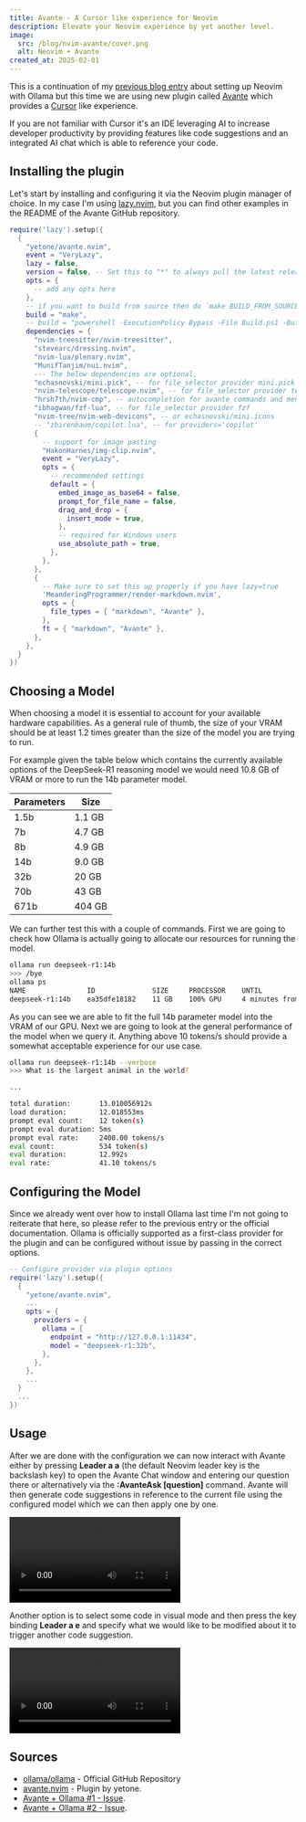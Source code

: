 ```yaml
---
title: Avante - A Cursor like experience for Neovim
description: Elevate your Neovim experience by yet another level.
image:
  src: /blog/nvim-avante/cover.png
  alt: Neovim + Avante
created_at: 2025-02-01
---
```


This is a continuation of my [previous blog entry](/blog/nvim-ollama) about setting up Neovim with Ollama but this time we are using new plugin called [Avante](https://github.com/yetone/avante.nvim) which provides a [Cursor](https://www.cursor.com/) like experience.

If you are not familiar with Cursor it's an IDE leveraging AI to increase developer productivity by providing features like code suggestions and an integrated AI chat which is able to reference your code.

## Installing the plugin

Let's start by installing and configuring it via the Neovim plugin manager of choice. In my case I'm using [lazy.nvim](https://github.com/folke/lazy.nvim), but you can find other examples in the README of the Avante GitHub repository.

```lua
require('lazy').setup({
  {
    "yetone/avante.nvim",
    event = "VeryLazy",
    lazy = false,
    version = false, -- Set this to "*" to always pull the latest release version, or set it to false to update to the latest code changes.
    opts = {
      -- add any opts here
    },
    -- if you want to build from source then do `make BUILD_FROM_SOURCE=true`
    build = "make",
    -- build = "powershell -ExecutionPolicy Bypass -File Build.ps1 -BuildFromSource false" -- for windows
    dependencies = {
      "nvim-treesitter/nvim-treesitter",
      "stevearc/dressing.nvim",
      "nvim-lua/plenary.nvim",
      "MunifTanjim/nui.nvim",
      --- The below dependencies are optional,
      "echasnovski/mini.pick", -- for file_selector provider mini.pick
      "nvim-telescope/telescope.nvim", -- for file_selector provider telescope
      "hrsh7th/nvim-cmp", -- autocompletion for avante commands and mentions
      "ibhagwan/fzf-lua", -- for file_selector provider fzf
      "nvim-tree/nvim-web-devicons", -- or echasnovski/mini.icons
      -- "zbirenbaum/copilot.lua", -- for providers='copilot'
      {
        -- support for image pasting
        "HakonHarnes/img-clip.nvim",
        event = "VeryLazy",
        opts = {
          -- recommended settings
          default = {
            embed_image_as_base64 = false,
            prompt_for_file_name = false,
            drag_and_drop = {
              insert_mode = true,
            },
            -- required for Windows users
            use_absolute_path = true,
          },
        },
      },
      {
        -- Make sure to set this up properly if you have lazy=true
        'MeanderingProgrammer/render-markdown.nvim',
        opts = {
          file_types = { "markdown", "Avante" },
        },
        ft = { "markdown", "Avante" },
      },
    },
  }
})
```

## Choosing a Model

When choosing a model it is essential to account for your available hardware capabilities. As a general rule of thumb, the size of your VRAM should be at least 1.2 times greater than the size of the model you are trying to run.

For example given the table below which contains the currently available options of the DeepSeek-R1 reasoning model we would need 10.8 GB of VRAM or more to run the 14b parameter model.

| Parameters   | Size   |
| ------------ | ------ |
| 1.5b         | 1.1 GB |
| 7b           | 4.7 GB |
| 8b           | 4.9 GB |
| 14b          | 9.0 GB |
| 32b          |  20 GB |
| 70b          |  43 GB |
| 671b         | 404 GB |

We can further test this with a couple of commands. First we are going to check how Ollama is actually going to allocate our resources for running the model.

```bash
ollama run deepseek-r1:14b
>>> /bye
ollama ps
NAME               ID              SIZE     PROCESSOR    UNTIL
deepseek-r1:14b    ea35dfe18182    11 GB    100% GPU     4 minutes from now
```

As you can see we are able to fit the full 14b parameter model into the VRAM of our GPU. Next we are going to look at the general performance of the model when we query it. Anything above 10 tokens/s should provide a somewhat acceptable experience for our use case.

```bash
ollama run deepseek-r1:14b --verbose
>>> What is the largest animal in the world?

...

total duration:       13.010056912s
load duration:        12.018553ms
prompt eval count:    12 token(s)
prompt eval duration: 5ms
prompt eval rate:     2400.00 tokens/s
eval count:           534 token(s)
eval duration:        12.992s
eval rate:            41.10 tokens/s
```

## Configuring the Model

Since we already went over how to install Ollama last time I'm not going to reiterate that here, so please refer to the previous entry or the official documentation. Ollama is officially supported as a first-class provider for the plugin and can be configured without issue by passing in the correct options.

```lua
-- Configure provider via plugin options
require('lazy').setup({
  {
    "yetone/avante.nvim",
    ...
    opts = {
      providers = {
        ollama = {
          endpoint = "http://127.0.0.1:11434",
          model = "deepseek-r1:32b",
        },
      },
    },
    ...
  }
  ...
})
```

## Usage

After we are done with the configuration we can now interact with Avante either by pressing **Leader a a** (the default Neovim leader key is the backslash key) to open the Avante Chat window and entering our question there or alternatively via the **\:AvanteAsk \[question\]** command. Avante will then generate code suggestions in reference to the current file using the configured model which we can then apply one by one.

<video controls>
  <source src="/blog/nvim-avante/avante-01.mp4" type="video/mp4" />
</video>

Another option is to select some code in visual mode and then press the key binding **Leader a e** and specify what we would like to be modified about it to trigger another code suggestion.

<video controls>
  <source src="/blog/nvim-avante/avante-02.mp4" type="video/mp4" />
</video>

## Sources

* [ollama/ollama](https://github.com/ollama/ollama) - Official GitHub Repository
* [avante.nvim](https://github.com/yetone/avante.nvim) - Plugin by yetone.
* [Avante + Ollama #1 - Issue](https://github.com/yetone/avante.nvim/issues/1067#issuecomment-2585550870).
* [Avante + Ollama #2 - Issue](https://github.com/yetone/avante.nvim/issues/1149#issuecomment-2629226723).

